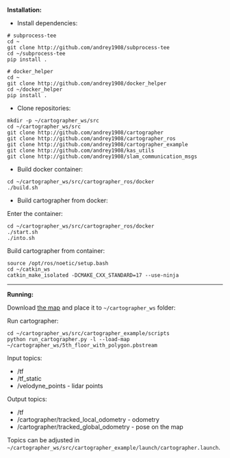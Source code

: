 **Installation:**

* Install dependencies:
```
# subprocess-tee
cd ~
git clone http://github.com/andrey1908/subprocess-tee
cd ~/subprocess-tee
pip install .

# docker_helper
cd ~
git clone http://github.com/andrey1908/docker_helper
cd ~/docker_helper
pip install .
```

* Clone repositories:
```
mkdir -p ~/cartographer_ws/src
cd ~/cartographer_ws/src
git clone http://github.com/andrey1908/cartographer
git clone http://github.com/andrey1908/cartographer_ros
git clone http://github.com/andrey1908/cartographer_example
git clone http://github.com/andrey1908/kas_utils
git clone http://github.com/andrey1908/slam_communication_msgs
```

* Build docker container:
```
cd ~/cartographer_ws/src/cartographer_ros/docker
./build.sh
```

* Build cartographer from docker:

Enter the container:
```
cd ~/cartographer_ws/src/cartographer_ros/docker
./start.sh
./into.sh
```
Build cartographer from container:
```
source /opt/ros/noetic/setup.bash 
cd ~/catkin_ws
catkin_make_isolated -DCMAKE_CXX_STANDARD=17 --use-ninja
```

---

**Running:**

Download [the map](https://disk.yandex.ru/d/uatW8OdyGZU6Yg) and place it to ```~/cartographer_ws``` folder:

Run cartographer:
```
cd ~/cartographer_ws/src/cartographer_example/scripts
python run_cartographer.py -l --load-map ~/cartographer_ws/5th_floor_with_polygon.pbstream
```

Input topics:
* /tf
* /tf_static
* /velodyne_points - lidar points

Output topics:
* /tf
* /cartographer/tracked_local_odometry - odometry
* /cartographer/tracked_global_odometry - pose on the map

Topics can be adjusted in ```~/cartographer_ws/src/cartographer_example/launch/cartographer.launch```.
